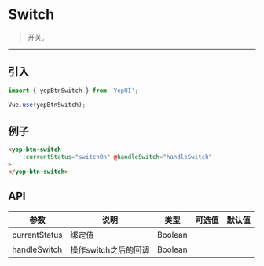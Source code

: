 # Switch

> 开关。

----------

## 引入

```javascript
import { yepBtnSwitch } from 'YepUI';

Vue.use(yepBtnSwitch);
```

## 例子

```html
<yep-btn-switch 
    :currentStatus="switchOn" @handleSwitch="handleSwitch"
>
</yep-btn-switch>

```


## API
| 参数 | 说明 | 类型 | 可选值 | 默认值 |
|------|-------|---------|-------|--------|
| currentStatus | 绑定值 | Boolean | | |
| handleSwitch | 操作switch之后的回调 | Boolean | | |



